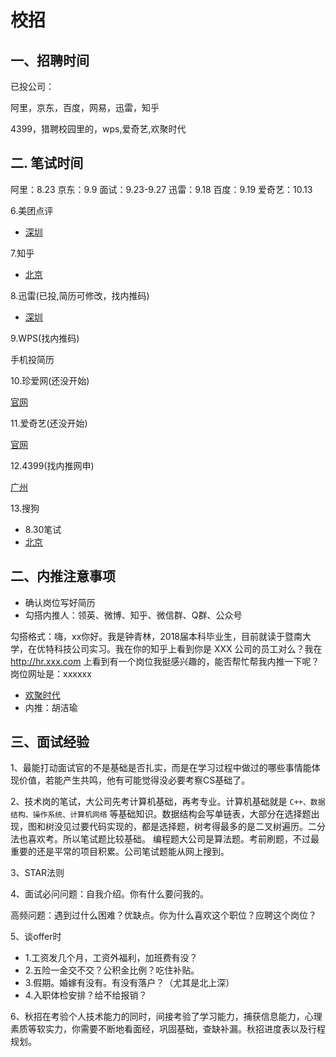 <!-- 2017/8/15  -->

# 校招

## 一、招聘时间

已投公司：

阿里，京东，百度，网易，迅雷，知乎

4399，猎聘校园里的，wps,爱奇艺,欢聚时代

## 二. 笔试时间

阿里：8.23
京东：9.9 面试：9.23-9.27
迅雷：9.18
百度：9.19
爱奇艺：10.13

6.美团点评

- [深圳](http://campus.meituan.com/#/jobDetail/8961/)

7.知乎

- [北京](http://zhihu.zhiye.com/zpdetail/560079795)

8.迅雷(已投,简历可修改，找内推码)

- [深圳](http://campus.xunlei.com/position.html)

9.WPS(找内推码)

手机投简历

10.珍爱网(还没开始)

[官网](http://www.zhenai.com/job/schoolJobRoute)

11.爱奇艺(还没开始)

[官网](http://zhaopin.iqiyi.com/job-school-flow.html)

12.4399(找内推网申)

[广州](https://hr.4399om.com/main/?r=UserCenter/addValidate&jobID=JO20170808007)

13.搜狗

- 8.30笔试
- [北京](http://campus.sogou.com/geek.html)

## 二、内推注意事项

- 确认岗位写好简历
- 勾搭内推人：领英、微博、知乎、微信群、Q群、公众号

勾搭格式：嗨，xx你好。我是钟青林，2018届本科毕业生，目前就读于暨南大学，在优特科技公司实习。我在你的知乎上看到你是 XXX 公司的员工对么？我在 http://hr.xxx.com 上看到有一个岗位我挺感兴趣的，能否帮忙帮我内推一下呢？岗位网址是：xxxxxx

- [欢聚时代](http://www.hotjob.cn/wt/YY/web/index/webPosition210!getOnePosition?postIdEnc=2dc10ecf090f3607&recruitType=1&positionType=0%2F1227%2F929197138&columnId=1&brandCode=1&importPost=0)
- 内推：胡洁瑜

## 三、面试经验

1、最能打动面试官的不是基础是否扎实，而是在学习过程中做过的哪些事情能体现价值，若能产生共鸣，他有可能觉得没必要考察CS基础了。

2、技术岗的笔试，大公司先考计算机基础，再考专业。计算机基础就是 `C++、数据结构、操作系统、计算机网络` 等基础知识。数据结构会写单链表，大部分在选择题出现，图和树没见过要代码实现的，都是选择题，树考得最多的是二叉树遍历。二分法也喜欢考。所以笔试题比较基础。
编程题大公司是算法题。考前刷题，不过最重要的还是平常的项目积累。公司笔试题能从网上搜到。

3、STAR法则

4、面试必问问题：自我介绍。你有什么要问我的。

高频问题：遇到过什么困难？优缺点。你为什么喜欢这个职位？应聘这个岗位？

5、谈offer时

- 1.工资发几个月，工资外福利，加班费有没？
- 2.五险一金交不交？公积金比例？吃住补贴。
- 3.假期。婚嫁有没有。有没有落户？（尤其是北上深）
- 4.入职体检安排？给不给报销？

6、秋招在考验个人技术能力的同时，间接考验了学习能力，捕获信息能力，心理素质等软实力，你需要不断地看面经，巩固基础，查缺补漏。秋招进度表以及行程规划。
